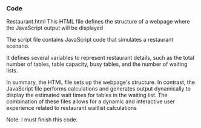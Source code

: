 
### Code

Restaurant.html This HTML file defines the structure of a webpage where the JavaScript output will be displayed

The script file contains JavaScript code that simulates a restaurant scenario.

It defines several variables to represent restaurant details, such as the total number of tables, table capacity, busy tables, and the number of waiting lists.


In summary, the HTML file sets up the webpage's structure. In contrast, the JavaScript file performs calculations and generates output dynamically to display the estimated wait times for tables in the waiting list. The combination of these files allows for a dynamic and interactive user experience related to restaurant waitlist calculations


Note: I must finish this code. 
